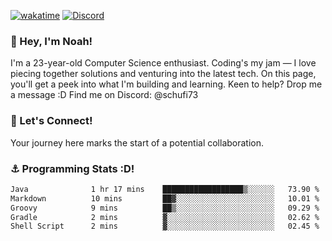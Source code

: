 [![wakatime](https://wakatime.com/badge/user/018b5c7c-fde2-4105-aa96-f5c758abb0a2.svg)](https://wakatime.com/@018b5c7c-fde2-4105-aa96-f5c758abb0a2)
[![Discord](https://img.shields.io/badge/Discord-5865F2?style=flat&logo=discord&logoColor=white)](https://discord.gg/eAW8AGXaGu)



### 👋 Hey, I'm Noah!
I'm a 23-year-old Computer Science enthusiast. Coding's my jam — I love piecing together solutions and venturing into the latest tech. On this page, you'll get a peek into what I'm building and learning. Keen to help? Drop me a message :D 
Find me on Discord: @schufi73

### 🤝 Let's Connect!
Your journey here marks the start of a potential collaboration.

### ⚓ Programming Stats :D!
<!--START_SECTION:waka-->

```txt
Java              1 hr 17 mins    ██████████████████▒░░░░░░   73.90 %
Markdown          10 mins         ██▓░░░░░░░░░░░░░░░░░░░░░░   10.01 %
Groovy            9 mins          ██▒░░░░░░░░░░░░░░░░░░░░░░   09.29 %
Gradle            2 mins          ▓░░░░░░░░░░░░░░░░░░░░░░░░   02.62 %
Shell Script      2 mins          ▓░░░░░░░░░░░░░░░░░░░░░░░░   02.45 %
```

<!--END_SECTION:waka-->
